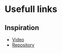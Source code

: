 # Usefull links

## Inspiration

- [Video](https://www.youtube.com/watch?v=9DDX3US3kss&ab_channel=JavaScriptMastery)
- [Repository](https://github.com/adrianhajdin/project_cryptoverse)
